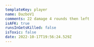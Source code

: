```yaml
---
templateKey: player
name: DazboV1
comments: 22 damage 4 rounds then left
isAFK: true
runsInGetsKilled: false
isToxic: false
date: 2022-10-17T19:56:24.529Z
---
```

